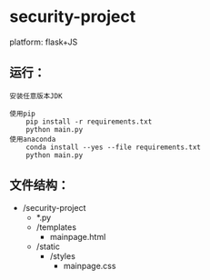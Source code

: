 # security-project

platform: flask+JS

## 运行：
    安装任意版本JDK
    
    使用pip
        pip install -r requirements.txt
        python main.py
    使用anaconda
        conda install --yes --file requirements.txt
        python main.py

## 文件结构： 
- /security-project  
    - *.py  
    - /templates  
        - mainpage.html  
    - /static  
        - /styles  
            - mainpage.css  
